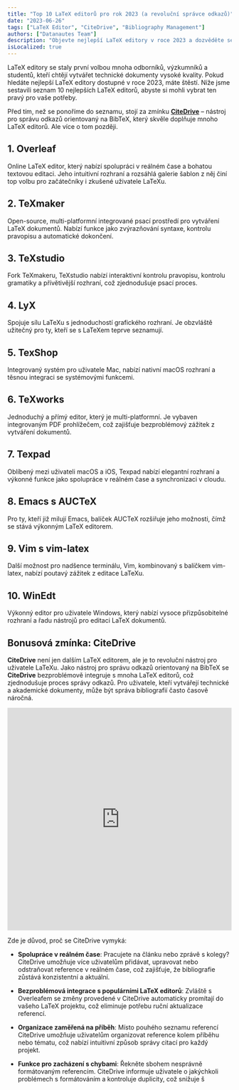 ```yaml
---
title: "Top 10 LaTeX editorů pro rok 2023 (a revoluční správce odkazů)" 
date: "2023-06-26" 
tags: ["LaTeX Editor", "CiteDrive", "Bibliography Management"]
authors: ["Datanautes Team"]
description: "Objevte nejlepší LaTeX editory v roce 2023 a dozvěděte se, jak integrace nástrojů pro správu odkazů, jako je CiteDrive, může vylepšit váš proces vytváření dokumentů."
isLocalized: true
---
```


LaTeX editory se staly první volbou mnoha odborníků, výzkumníků a studentů, kteří chtějí vytvářet technické dokumenty vysoké kvality. Pokud hledáte nejlepší LaTeX editory dostupné v roce 2023, máte štěstí. Níže jsme sestavili seznam 10 nejlepších LaTeX editorů, abyste si mohli vybrat ten pravý pro vaše potřeby.

Před tím, než se ponoříme do seznamu, stojí za zmínku **[CiteDrive](https://www.citedrive.com/)** – nástroj pro správu odkazů orientovaný na BibTeX, který skvěle doplňuje mnoho LaTeX editorů. Ale více o tom později.

## 1. Overleaf

Online LaTeX editor, který nabízí spolupráci v reálném čase a bohatou textovou editaci. Jeho intuitivní rozhraní a rozsáhlá galerie šablon z něj činí top volbu pro začátečníky i zkušené uživatele LaTeXu.

## 2. TeXmaker

Open-source, multi-platformní integrované psací prostředí pro vytváření LaTeX dokumentů. Nabízí funkce jako zvýrazňování syntaxe, kontrolu pravopisu a automatické dokončení.

## 3. TeXstudio

Fork TeXmakeru, TeXstudio nabízí interaktivní kontrolu pravopisu, kontrolu gramatiky a přívětivější rozhraní, což zjednodušuje psací proces.

## 4. LyX

Spojuje sílu LaTeXu s jednoduchostí grafického rozhraní. Je obzvláště užitečný pro ty, kteří se s LaTeXem teprve seznamují.

## 5. TexShop

Integrovaný systém pro uživatele Mac, nabízí nativní macOS rozhraní a těsnou integraci se systémovými funkcemi.

## 6. TeXworks

Jednoduchý a přímý editor, který je multi-platformní. Je vybaven integrovaným PDF prohlížečem, což zajišťuje bezproblémový zážitek z vytváření dokumentů.

## 7. Texpad

Oblíbený mezi uživateli macOS a iOS, Texpad nabízí elegantní rozhraní a výkonné funkce jako spolupráce v reálném čase a synchronizaci v cloudu.

## 8. Emacs s AUCTeX

Pro ty, kteří již milují Emacs, balíček AUCTeX rozšiřuje jeho možnosti, čímž se stává výkonným LaTeX editorem.

## 9. Vim s vim-latex

Další možnost pro nadšence terminálu, Vim, kombinovaný s balíčkem vim-latex, nabízí poutavý zážitek z editace LaTeXu.

## 10. WinEdt

Výkonný editor pro uživatele Windows, který nabízí vysoce přizpůsobitelné rozhraní a řadu nástrojů pro editaci LaTeX dokumentů.

## Bonusová zmínka: CiteDrive

**CiteDrive** není jen dalším LaTeX editorem, ale je to revoluční nástroj pro uživatele LaTeXu. Jako nástroj pro správu odkazů orientovaný na BibTeX se **CiteDrive** bezproblémově integruje s mnoha LaTeX editorů, což zjednodušuje proces správy odkazů. Pro uživatele, kteří vytvářejí technické a akademické dokumenty, může být správa bibliografií často časově náročná. 
<iframe width="100%" height="500" src="https://www.youtube.com/embed/bHD94qM0vyg?si=UPPfnUF9kpY3PnYN" title="YouTube video player" frameborder="0" allow="accelerometer; autoplay; clipboard-write; encrypted-media; gyroscope; picture-in-picture; web-share" allowfullscreen></iframe>


Zde je důvod, proč se CiteDrive vymyká:

- **Spolupráce v reálném čase**: Pracujete na článku nebo zprávě s kolegy? CiteDrive umožňuje více uživatelům přidávat, upravovat nebo odstraňovat reference v reálném čase, což zajišťuje, že bibliografie zůstává konzistentní a aktuální.
    
- **Bezproblémová integrace s populárními LaTeX editorů**: Zvláště s Overleafem se změny provedené v CiteDrive automaticky promítají do vašeho LaTeX projektu, což eliminuje potřebu ruční aktualizace referencí.
    
- **Organizace zaměřená na příběh**: Místo pouhého seznamu referencí CiteDrive umožňuje uživatelům organizovat reference kolem příběhu nebo tématu, což nabízí intuitivní způsob správy citací pro každý projekt.
    
- **Funkce pro zacházení s chybami**: Řekněte sbohem nesprávně formátovaným referencím. CiteDrive informuje uživatele o jakýchkoli problémech s formátováním a kontroluje duplicity, což snižuje š